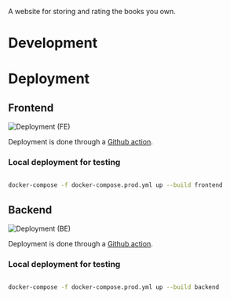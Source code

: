 A website for storing and rating the books you own.

# Development

# Deployment

## Frontend

![Deployment (FE)](https://github.com/misyma/misyma/actions/workflows/deployment-frontend.yml/badge.svg)

Deployment is done through a [Github action](https://github.com/misyma/misyma/actions/workflows/deployment-frontend.yml).

### Local deployment for testing

```bash

docker-compose -f docker-compose.prod.yml up --build frontend

```

## Backend

![Deployment (BE)](https://github.com/misyma/misyma/actions/workflows/deployment-backend.yml/badge.svg)

Deployment is done through a [Github action](https://github.com/misyma/misyma/actions/workflows/deployment-backend.yml).

### Local deployment for testing

```bash

docker-compose -f docker-compose.prod.yml up --build backend

```
